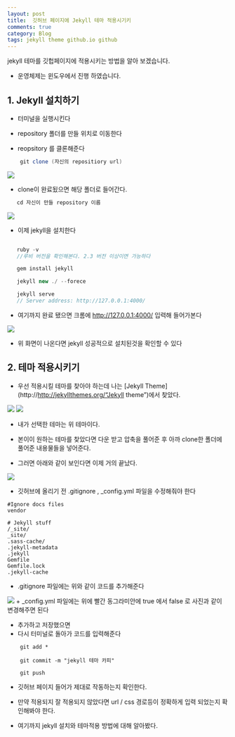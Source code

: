 ```yaml
---
layout: post
title:  깃허브 페이지에 Jekyll 테마 적용시기키
comments: true
category: Blog
tags: jekyll theme github.io github
---
```


jekyll 테마를 깃헙페이지에 적용시키는 방법을 알아 보겠습니다.  
 * 운영체제는 윈도우에서 진행 하였습니다.

## 1. Jekyll 설치하기
 + 터미널을 실행시킨다  

 + repository 폴더를 만들 위치로 이동한다

 + reopsitory 를 클론해준다  

```java
    git clone (자신의 repositiory url)

```    

<img src="https://switch-coder.github.io/public/imgs/jekyll_install1.JPG" class="img">   
<!-- 터미널  사진 -->

 + clone이 완료됬으면 해당 폴더로 들어간다.  
 ```java
    cd 자신이 만들 repository 이름

```  
<img src="https://switch-coder.github.io/public/imgs/jekyll_install2.jpg" class="img">   

 + 이제 jekyll을 설치한다   


 ```java

    ruby -v
    //루비 버전을 확인해본다. 2.3 버전 이상이면 가능하다

    gem install jekyll

    jekyll new ./ --forece

    jekyll serve
    // Server address: http://127.0.0.1:4000/

 ```    


 + 여기까지 완료 됐으면 크롬에 http://127.0.0.1:4000/ 입력해 들어가본다

<img src="https://switch-coder.github.io/public/imgs/jekyll_install4.jpg" class="img">   

+ 위 화면이 나온다면 jekyll 성공적으로 설치된것을 확인할 수 있다

## 2. 테마 적용시키기

+ 우선 적용시킬 테마를 찾아야 하는데 나는 [Jekyll Theme](http://http://jekyllthemes.org/“Jekyll theme”)에서 찾았다. 

<img src="https://switch-coder.github.io/public/imgs/jekyll_theme1.JPG" class="img">   
<img src="https://switch-coder.github.io/public/imgs/jekyll_theme2.JPG" class="img">   
 
+  내가 선택한 테마는 위 테마이다.   

+ 본이이 원하는 테마를 찾았다면 다운 받고 압축을 풀어준 후 아까 clone한 폴더에 풀어준 내용물들을 넣어준다.  

+ 그러면 아래와 같이 보인다면 이제 거의 끝났다.   

<img src="https://switch-coder.github.io/public/imgs/jekyll_theme3.JPG" class="img">    

+ 깃허브에 올리기 전 .gitignore , _config.yml 파일을 수정해줘야 한다

```t
#Ignore docs files
vendor

# Jekyll stuff
/_site/
_site/
.sass-cache/
.jekyll-metadata
.jekyll
Gemfile
Gemfile.lock
.jekyll-cache

```  
+ .gitignore 파일에는 위와 같이 코드를 추가해준다

<img src="https://switch-coder.github.io/public/imgs/config_yml.JPG" class="img">    
+ _config.yml 파일에는 위에 빨간 동그라미안에 true 에서 false 로 사진과 같이 변경해주면 된다

+ 추가하고 저장했으면 
+ 다시 터미널로 돌아가 코드를 입력해준다  


```t
    git add *
    
    git commit -m "jekyll 테마 카피"

    git push

```  

+ 깃허브 페이지 들어가 제대로 작동하는지 확인한다.  

+ 만약 적용되지 잘 적용되지 않았다면 url / css 경로등이 정확하게 입력 되었는지 확인해봐야 한다.  

+ 여기까지 jekyll 설치와 테마적용 방법에 대해 알아봤다.  

